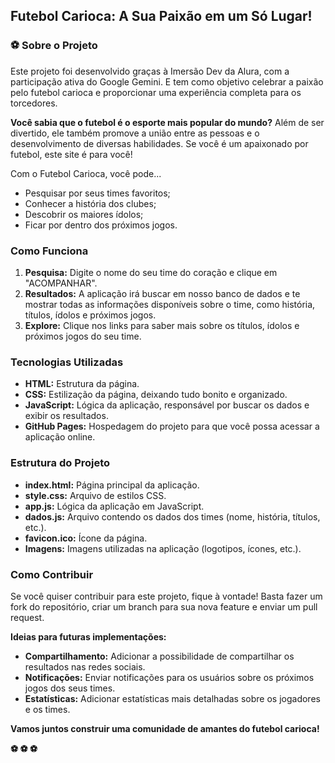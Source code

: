## **Futebol Carioca: A Sua Paixão em um Só Lugar!**

### **⚽ Sobre o Projeto**

Este projeto foi desenvolvido graças à Imersão Dev da Alura, com a participação ativa do Google Gemini. E tem como objetivo celebrar a paixão pelo futebol carioca e proporcionar uma experiência completa para os torcedores. 

**Você sabia que o futebol é o esporte mais popular do mundo?** Além de ser divertido, ele também promove a união entre as pessoas e o desenvolvimento de diversas habilidades. Se você é um apaixonado por futebol, este site é para você! 

Com o Futebol Carioca, você pode... 
* Pesquisar por seus times favoritos;
* Conhecer a história dos clubes;
* Descobrir os maiores ídolos;
* Ficar por dentro dos próximos jogos.

### **Como Funciona**

1. **Pesquisa:** Digite o nome do seu time do coração e clique em "ACOMPANHAR".
2. **Resultados:** A aplicação irá buscar em nosso banco de dados e te mostrar todas as informações disponíveis sobre o time, como história, títulos, ídolos e próximos jogos.
3. **Explore:** Clique nos links para saber mais sobre os títulos, ídolos e próximos jogos do seu time.

### **Tecnologias Utilizadas**

* **HTML:** Estrutura da página.
* **CSS:** Estilização da página, deixando tudo bonito e organizado.
* **JavaScript:** Lógica da aplicação, responsável por buscar os dados e exibir os resultados.
* **GitHub Pages:** Hospedagem do projeto para que você possa acessar a aplicação online.

### **Estrutura do Projeto**

* **index.html:** Página principal da aplicação.
* **style.css:** Arquivo de estilos CSS.
* **app.js:** Lógica da aplicação em JavaScript.
* **dados.js:** Arquivo contendo os dados dos times (nome, história, títulos, etc.).
* **favicon.ico:** Ícone da página.
* **Imagens:** Imagens utilizadas na aplicação (logotipos, ícones, etc.).

### **Como Contribuir**

Se você quiser contribuir para este projeto, fique à vontade! Basta fazer um fork do repositório, criar um branch para sua nova feature e enviar um pull request. 

**Ideias para futuras implementações:**

* **Compartilhamento:** Adicionar a possibilidade de compartilhar os resultados nas redes sociais.
* **Notificações:** Enviar notificações para os usuários sobre os próximos jogos dos seus times.
* **Estatísticas:** Adicionar estatísticas mais detalhadas sobre os jogadores e os times.

**Vamos juntos construir uma comunidade de amantes do futebol carioca!**

**⚽ ⚽ ⚽**

